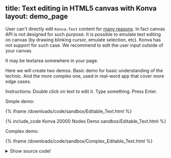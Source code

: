 title: Text editing in HTML5 canvas with Konva
layout: demo_page
---

User can't directly edit `Konva.Text` content for [many reasons](https://www.w3.org/TR/2dcontext/#best-practices). In fact canvas API is not designed for such purpose.
It is possible to emulate text editing on canvas (by drawing blinking cursor, emulate selection, etc).
Konva has not support for such case. We recommend to edit the user input outside of your canvas.

It may be textarea somewhere in your page.

Here we will create two demos. Basic demo for basic understanding of the technic. And the more complex one, used in real-word app that cover more edge cases.

Instructions: Double click on text to edit it. Type something. Press Enter.

Simple demo:

{% iframe /downloads/code/sandbox/Editable_Text.html %}

{% include_code Konva 20000 Nodes Demo sandbox/Editable_Text.html %}

Complex demo:

{% iframe /downloads/code/sandbox/Complex_Editable_Text.html %}

<details><summary>Show source code!</summary>
<p>
{% include_code Canvas Scrolling Drag /downloads/code/sandbox/Complex_Editable_Text.html %}
</p>
</details>
